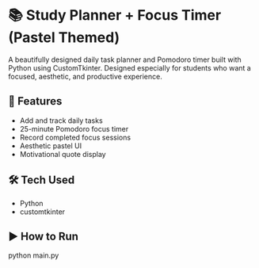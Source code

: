 # 📚 Study Planner + Focus Timer (Pastel Themed)

A beautifully designed daily task planner and Pomodoro timer built with Python using CustomTkinter. Designed especially for students who want a focused, aesthetic, and productive experience.

## 🌟 Features
- Add and track daily tasks
- 25-minute Pomodoro focus timer
- Record completed focus sessions
- Aesthetic pastel UI
- Motivational quote display

## 🛠 Tech Used
- Python
- customtkinter

## ▶ How to Run

python main.py
